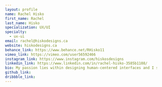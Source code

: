 ```yaml
---
layout: profile
name: Rachel Hisko
first_name: Rachel
last_name: Hisko
specialization: UX/UI
specialty:
  - ux-ui
email: rachel@hiskodesigns.ca
website: hiskodesigns.ca
behance_link: https://www.behance.net/RHisko11
vimeo_link: https://vimeo.com/user56592466
instagram_link: https://www.instagram.com/hiskosdesigns
linkedin_link: https://www.linkedin.com/in/rachel-hisko-3585b1108/
bio: My passion lies within designing human-centered interfaces and I strongly believe it will help me make a significant impact on the world.
github_link:
dribbble_link:
---
```

